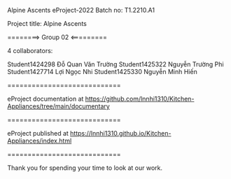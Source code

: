 Alpine Ascents
eProject-2022 Batch no: T1.2210.A1

Project title: Alpine Ascents

========> Group 02 <=========

4 collaborators:

Student1424298  Đỗ Quan Văn Trường
Student1425322  Nguyễn Trường Phi
Student1427714  Lợi Ngọc Nhi
Student1425330  Nguyễn Minh Hiến

============================

eProject documentation at https://github.com/lnnhi1310/Kitchen-Appliances/tree/main/documentary


============================

eProject published at https://lnnhi1310.github.io/Kitchen-Appliances/index.html

============================

Thank you for spending your time to look at our work.